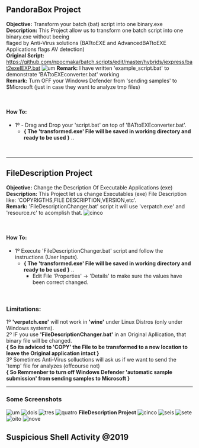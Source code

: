 ## PandoraBox Project

**Objective:** Transform your batch (bat) script into one binary.exe<br />
**Description:** This Project allow us to transform one batch script into one binary.exe without beeing<br />
flaged by Anti-Virus solutions (BATtoEXE and AdvancedBATtoEXE Applications flags AV detection)<br />
**Original Script:** https://github.com/npocmaka/batch.scripts/edit/master/hybrids/iexpress/bat2exeIEXP.bat
![um](https://user-images.githubusercontent.com/23490060/71759053-72dd3980-2e9f-11ea-8d3e-435def757fc7.png)
**Remark:** I have written 'example_script.bat' to demonstrate 'BATtoEXEconverter.bat' working<br />
**Remark:** Turn OFF your Windows Defender from 'sending samples' to $Microsoft (just in case they want to analyze tmp files)<br />


<br />

#### How To:
- 1º - Drag and Drop your 'script.bat' on top of 'BATtoEXEconverter.bat'.<br />
  - **{ The 'transformed.exe' File will be saved in working directory and ready to be used }** ..<br />

<br />

---

## FileDescription Project

**Objective:** Change the Description Of Executable Applications (exe)<br />
**Description:** This Project let us change Executables (exe) File Description like: 'COPYRIGTHS,FILE DESCRIPTION,VERSION,etc'.<br />
**Remark:** 'FileDescriptionChanger.bat' script it will use 'verpatch.exe' and 'resource.rc' to acomplish that.
![cinco](https://user-images.githubusercontent.com/23490060/71759067-96a07f80-2e9f-11ea-8ff2-4e87b3ef9832.png)

<br /> 

#### How To:
- 1º Execute 'FileDescriptionChanger.bat' script and follow the instructions (User Inputs).<br />
  - **{ The 'transformed.exe' File will be saved in working directory and ready to be used }** ..<br />
    - Edit File 'Properties' -> 'Details' to make sure the values have been correct changed.<br />

<br />

### Limitations:
1º **'verpatch.exe'** will not work in **'wine'** under Linux Distros (only under Windows systems).<br />
2º IF you use **'FileDescriptionChanger.bat'** in an Original Apllication, that binary file will be changed.<br />
**{ So its adviced to 'COPY' the File to be transformed to a new location to leave the Original application intact }**<br />
3º Sometimes Anti-Virus solluctions will ask us if we want to send the 'temp' file for analyzes (offcourse not)<br />
**{ So Remmenber to turn off Windows Defender 'automatic sample submission' from sending samples to Microsoft }**

---

### Some Screenshots
![um](https://user-images.githubusercontent.com/23490060/71759053-72dd3980-2e9f-11ea-8d3e-435def757fc7.png)
![dois](https://user-images.githubusercontent.com/23490060/71759058-7f619200-2e9f-11ea-9d54-dc45b30565ad.png)
![tres](https://user-images.githubusercontent.com/23490060/71759061-8688a000-2e9f-11ea-9fa8-fc718df41798.png)
![quatro](https://user-images.githubusercontent.com/23490060/71759063-90120800-2e9f-11ea-90c6-27536fa3a1ec.png)
**FileDescription Project**
![cinco](https://user-images.githubusercontent.com/23490060/71759067-96a07f80-2e9f-11ea-8ff2-4e87b3ef9832.png)
![seis](https://user-images.githubusercontent.com/23490060/71759070-9c966080-2e9f-11ea-80c5-45900e83a9fa.png)
![sete](https://user-images.githubusercontent.com/23490060/71759071-a15b1480-2e9f-11ea-86e4-bc7198de670d.png)
![oito](https://user-images.githubusercontent.com/23490060/71759074-a5873200-2e9f-11ea-942d-305c5a227066.png)
![nove](https://user-images.githubusercontent.com/23490060/71759075-a9b34f80-2e9f-11ea-9896-979129015c1f.png)

## Suspicious Shell Activity @2019
